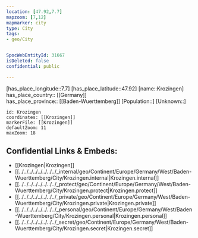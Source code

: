 ```yaml
---
location: [47.92,7.7] 
mapzoom: [7,12] 
mapmarker: city 
type: City
tags:
- geo/City


SpocWebEntityId: 31667
isDeleted: false
confidential: public

---
```

[has_place_longitude::7.7] 
[has_place_latitude::47.92] 
[name::Krozingen] 
has_place_country:: [[Germany]]  
has_place_province:: [[Baden-Wuerttemberg]] 
[Population::] 
[Unknown::] 


```leaflet
id: Krozingen
coordinates: [[Krozingen]] 
markerFile: [[Krozingen]] 
defaultZoom: 11 
maxZoom: 18
```


## Confidential Links & Embeds: 
- [[Krozingen|Krozingen]]  
- [[../../../../../../../../_internal/geo/Continent/Europe/Germany/West/Baden-Wuerttemberg/City/Krozingen.internal|Krozingen.internal]] 
- [[../../../../../../../../_protect/geo/Continent/Europe/Germany/West/Baden-Wuerttemberg/City/Krozingen.protect|Krozingen.protect]] 
- [[../../../../../../../../_private/geo/Continent/Europe/Germany/West/Baden-Wuerttemberg/City/Krozingen.private|Krozingen.private]] 
- [[../../../../../../../../_personal/geo/Continent/Europe/Germany/West/Baden-Wuerttemberg/City/Krozingen.personal|Krozingen.personal]] 
- [[../../../../../../../../_secret/geo/Continent/Europe/Germany/West/Baden-Wuerttemberg/City/Krozingen.secret|Krozingen.secret]] 

